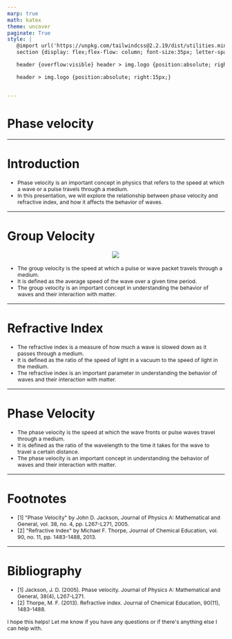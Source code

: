```yaml
---
marp: true
math: katex
theme: uncover
paginate: True
style: |
   @import url('https://unpkg.com/tailwindcss@2.2.19/dist/utilities.min.css');
   section {display: flex;flex-flow: column; font-size:35px; letter-spacing:1.4px;}

   header {overflow:visible} header > img.logo {position:absolute; right:15px;}

   header > img.logo {position:absolute; right:15px;}


---
```

<!-- backgroundColor: white -->
<!-- _class: lead -->

 # Phase velocity

---
<style scoped>p,li {font-size:0.92em}</style>

 # Introduction
- Phase velocity is an important concept in physics that refers to the speed at which a wave or a pulse travels through a medium.
- In this presentation, we will explore the relationship between phase velocity and refractive index, and how it affects the behavior of waves.


---
<style scoped>p,li {font-size:0.84em}</style>

 # Group Velocity
<div style="display: flex; flex: 1 1 auto; flex-flow: row; min-height: 0"><div style="display: flex; flex: 1 1 auto; justify-content: center;min-height:0;min-width:0; margin-bottom:0.1em;;margin-right:0.15em">
<img style='object-fit: contain; max-height:100%; max-width:100%; background-color: rgba(0,0,0,0);' src='https://upload.wikimedia.org/wikipedia/commons/3/3e/Wavepacket1.gif'/>
</div>
</div>

- The group velocity is the speed at which a pulse or wave packet travels through a medium.
- It is defined as the average speed of the wave over a given time period.
- The group velocity is an important concept in understanding the behavior of waves and their interaction with matter.

---
<style scoped>p,li {font-size:0.88em}</style>

 # Refractive Index

- The refractive index is a measure of how much a wave is slowed down as it passes through a medium.
- It is defined as the ratio of the speed of light in a vacuum to the speed of light in the medium.
- The refractive index is an important parameter in understanding the behavior of waves and their interaction with matter.

---
<style scoped>p,li {font-size:0.88em}</style>

 # Phase Velocity

- The phase velocity is the speed at which the wave fronts or pulse waves travel through a medium.
- It is defined as the ratio of the wavelength to the time it takes for the wave to travel a certain distance.
- The phase velocity is an important concept in understanding the behavior of waves and their interaction with matter.

---
<style scoped>p,li {font-size:0.92em}</style>

 # Footnotes
- [1] "Phase Velocity" by John D. Jackson, Journal of Physics A: Mathematical and General, vol. 38, no. 4, pp. L267-L271, 2005.
- [2] "Refractive Index" by Michael F. Thorpe, Journal of Chemical Education, vol. 90, no. 11, pp. 1483-1488, 2013.


---
<style scoped>p,li {font-size:0.88em}</style>

 # Bibliography

- [1] Jackson, J. D. (2005). Phase velocity. Journal of Physics A: Mathematical and General, 38(4), L267-L271.
- [2] Thorpe, M. F. (2013). Refractive index. Journal of Chemical Education, 90(11), 1483-1488.

I hope this helps! Let me know if you have any questions or if there's anything else I can help with.